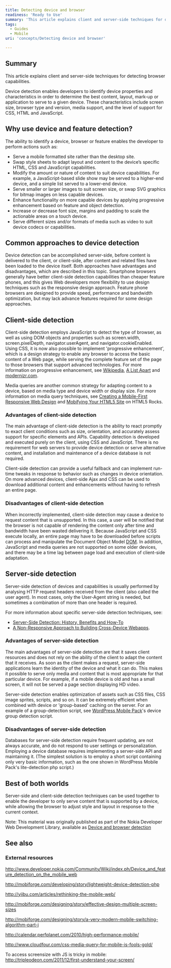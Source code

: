 ```yaml
---
title: Detecting device and browser
readiness: 'Ready to Use'
summary: 'This article explains client and server-side techniques for detecting browser capabilities.'
tags:
  - Guides
  - Mobile
uri: 'concepts/Detecting device and browser'

---
```

## <span>Summary</span>

This article explains client and server-side techniques for detecting browser capabilities.

Device detection enables developers to identify device properties and characteristics in order to determine the best content, layout, mark-up or application to serve to a given device. These characteristics include screen size, browser type and version, media support, and the level of support for CSS, HTML and JavaScript.

## <span>Why use device and feature detection?</span>

The ability to identify a device, browser or feature enables the developer to perform actions such as:

-   Serve a mobile formatted site rather than the desktop site.
-   Swap style sheets to adapt layout and content to the device’s specific HTML, CSS and JavaScript capabilities.
-   Modify the amount or nature of content to suit device capabilities. For example, a JavaScript-based slide show may be served to a higher-end device, and a simple list served to a lower-end device.
-   Serve smaller or larger images to suit screen size, or swap SVG graphics for bitmap images on less capable devices.
-   Enhance functionality on more capable devices by applying progressive enhancement based on feature and object detection.
-   Increase or decrease font size, margins and padding to scale the actionable areas on a touch device.
-   Serve different sizes and/or formats of media such as video to suit device codecs or capabilities.

## <span>Common approaches to device detection</span>

Device detection can be accomplished server-side, before content is delivered to the client, or client-side, after content and related files have been loaded to the device itself. Both approaches have advantages and disadvantages, which are described in this topic. Smartphone browsers generally have better client-side detection capabilities than cheaper feature phones, and this gives Web developers more flexibility to use design techniques such as the responsive design approach. Feature phone browsers are designed to provide speed, performance and bandwidth optimization, but may lack advance features required for some design approaches.

## <span>Client-side detection</span>

Client-side detection employs JavaScript to detect the type of browser, as well as using DOM objects and properties such as screen.width, screen.pixelDepth, navigator.userAgent, and navigator.cookieEnabled. Using CSS, it is now also possible to implement 'progressive enhancement', which is a design strategy to enable any browser to access the basic content of a Web page, while serving the complete feature set of the page to those browsers that support advanced technologies. For more information on progressive enhancement, see [Wikipedia](http://en.wikipedia.org/wiki/Progressive_enhancement), [A List Apart](http://www.alistapart.com/articles/understandingprogressiveenhancement/) and [modernizr.com](http://modernizr.com/).

Media queries are another common strategy for adapting content to a device, based on media type and device width or display size. For more information on media query techniques, see [Creating a Mobile-First Responsive Web Design](http://www.html5rocks.com/en/mobile/responsivedesign/) and [Mobifying Your HTML5 Site](http://www.html5rocks.com/en/mobile/mobifying/) on HTML5 Rocks.

### <span>Advantages of client-side detection</span>

The main advantage of client-side detection is the ability to react promptly to exact client conditions such as size, orientation, and accurately assess support for specific elements and APIs. Capability detection is developed and executed purely on the client, using CSS and JavaScript. There is no requirement for web servers to provide device detection or serve alternative content, and installation and maintenance of a device database is not required.

Client-side detection can provide a useful fallback and can implement run-time tweaks in response to behavior such as changes in device orientation. On more advanced devices, client-side Ajax and CSS can be used to download additional content and enhancements without having to refresh an entire page.

### <span>Disadvantages of client-side detection</span>

When incorrectly implemented, client-side detection may cause a device to request content that is unsupported. In this case, a user will be notified that the browser is not capable of rendering the content only after time and bandwidth have been wasted delivering it. Because JavaScript and CSS execute locally, an entire page may have to be downloaded before scripts can process and manipulate the Document Object Model [DOM](http://en.wikipedia.org/wiki/Document_Object_Model). In addition, JavaScript and media queries are not supported on some older devices, and there may be a time lag between page load and execution of client-side adaptation.

## <span>Server-side detection</span>

Server-side detection of devices and capabilities is usually performed by analysing HTTP request headers received from the client (also called the user agent). In most cases, only the User-Agent string is needed, but sometimes a combination of more than one header is required.

For more information about specific server-side detection techniques, see:

-   [Server-Side Detection: History, Benefits and How-To](http://mobile.smashingmagazine.com/2012/09/24/server-side-device-detection-history-benefits-how-to/)
-   [A Non-Responsive Approach to Building Cross-Device Webapps](http://www.html5rocks.com/en/mobile/cross-device/).

### <span>Advantages of server-side detection</span>

The main advantages of server-side detection are that it saves client resources and does not rely on the ability of the client to adapt the content that it receives. As soon as the client makes a request, server-side applications learn the identity of the device and what it can do. This makes it possible to serve only media and content that is most appropriate for that particular device. For example, if a mobile device is old and has a small screen, it will not be served a page section displaying HD video.

Server-side detection enables optimization of assets such as CSS files, CSS image sprites, scripts, and so on. It can be extremely efficient when combined with device or 'group-based' caching on the server. For an example of a group-detection script, see [WordPress Mobile Pack](http://wordpress.org/extend/plugins/wordpress-mobile-pack/)'s device group detection script.

### <span>Disadvantages of server-side detection</span>

Databases for server-side detection require frequent updating, are not always accurate, and do not respond to user settings or personalization. Employing a device database requires implementing a server-side API and maintaining it. (The simplest solution is to employ a short script containing only very basic information, such as the one shown in WordPress Mobile Pack's lite-detection php script.)

## <span>Best of both worlds</span>

Server-side and client-side detection techniques can be used together to enable the developer to only serve content that is supported by a device, while allowing the browser to adjust style and layout in response to the current context.

Note: This material was originally published as part of the Nokia Developer Web Development Library, available as [Device and browser detection](http://www.developer.nokia.com/Resources/Library/Web/#!nokia-browsers/common-elements-of-nokia-browsers/device-and-browser-detection.html)

## <span>See also</span>

### <span>External resources</span>

<http://www.developer.nokia.com/Community/Wiki/index.ph/Device_and_feature_detection_on_the_mobile_web>

<http://mobiforge.com/developing/story/lightweight-device-detection-php>

<http://yiibu.com/articles/rethinking-the-mobile-web/>

<http://mobiforge.com/designing/story/effective-design-multiple-screen-sizes>

<http://mobiforge.com/designing/story/a-very-modern-mobile-switching-algorithm-part-i>

<http://calendar.perfplanet.com/2010/high-performance-mobile/>

<http://www.cloudfour.com/css-media-query-for-mobile-is-fools-gold/>

To access screensize with JS is tricky in mobile: <http://tripleodeon.com/2011/12/first-understand-your-screen/>